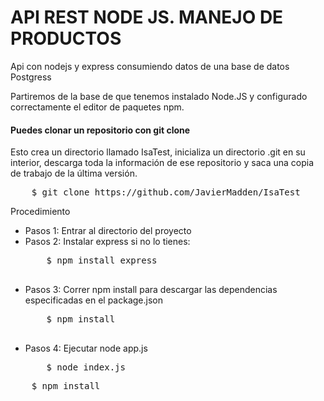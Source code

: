 # API REST NODE JS. MANEJO DE PRODUCTOS
Api con nodejs y express consumiendo datos de una base de datos Postgress

<p>Partiremos de la base de que tenemos instalado Node.JS y configurado correctamente el editor de paquetes npm.</p>

<h4>Puedes clonar un repositorio con git clone</h4>
<p>Esto crea un directorio llamado IsaTest, inicializa un directorio .git en su interior, descarga toda la información de ese repositorio y saca una copia de trabajo de la última versión.</p>
<pre class="language-markup">
	$ git clone https://github.com/JavierMadden/IsaTest
</pre>

<p>Procedimiento </p>
<ul>
  <li> Pasos 1: Entrar al directorio del proyecto</li>
  <li> Pasos 2: Instalar express si no lo tienes:
  <pre class="language-markup">
    $ npm install express
  </pre></li>
    <li> Pasos 3: Correr npm install para descargar las dependencias especificadas en el package.json
  <pre class="language-markup">
    $ npm install
  </pre></li>
      <li> Pasos 4: Ejecutar node app.js
  <pre class="language-markup">
    $ node index.js  </pre></li>
</ul>  

<pre class="language-markup">
	$ npm install
</pre>
